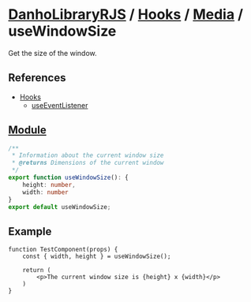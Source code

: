 # [DanhoLibraryRJS](../../index.md) / [Hooks](../index.md) / [Media](index.md) / useWindowSize
Get the size of the window.

## References
* [Hooks](../index.md)
    * [useEventListener](../Events/useEventListener.md)

## [Module](../../../src/hooks/media/useWindowSize.ts)
```ts
/**
 * Information about the current window size
 * @returns Dimensions of the current window
 */
export function useWindowSize(): {
    height: number,
    width: number
}
export default useWindowSize;
```

## Example
```tsx
function TestComponent(props) {
    const { width, height } = useWindowSize();

    return (
        <p>The current window size is {height} x {width}</p>
    )
}
```
